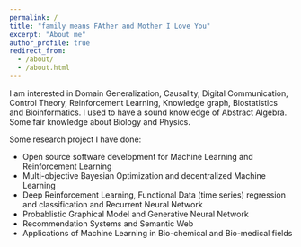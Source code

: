 ```yaml
---
permalink: /
title: "family means FAther and Mother I Love You"
excerpt: "About me"
author_profile: true
redirect_from: 
  - /about/
  - /about.html
---
```


I am interested in Domain Generalization, Causality, Digital Communication, Control Theory, Reinforcement Learning, Knowledge graph, Biostatistics and Bioinformatics. I used to have a sound knowledge of Abstract Algebra. Some fair knowledge about Biology and Physics.

Some research project I have done:

- Open source software development for Machine Learning and Reinforcement Learning
- Multi-objective Bayesian Optimization and decentralized Machine Learning
- Deep Reinforcement Learning, Functional Data (time series) regression and classification and Recurrent Neural Network
- Probablistic Graphical Model and Generative Neural Network
- Recommendation Systems and Semantic Web
- Applications of Machine Learning in Bio-chemical and Bio-medical fields

